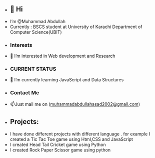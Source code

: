 - <h2>👋 Hi
- I’m @Muhammad Abdullah
- Currently : BSCS student at University of Karachi Department of Computer Science(UBIT)
- <h3> Interests
- 👀 I’m interested in Web development and Research
- <h3> CURRENT STATUS 
- 🌱 I’m currently learning JavaScript and Data Structures
- <h3> Contact Me
- 📫Just mail me on (muhammadabdullahasad2002@gmail.com)
- <h2> Projects:
- I have done different projects with different language . for example I created a Tic Tac Toe game using Html,CSS and JavaScript 
- I created Head Tail Cricket game using Python 
- I created Rock Paper Scissor game using python 
<!---
AbdullahAsad2002/AbdullahAsad2002 is a ✨ special ✨ repository because its `README.md` (this file) appears on your GitHub profile.
You can click the Preview link to take a look at your changes.
--->

